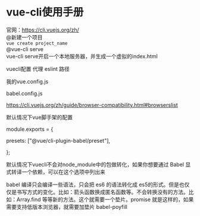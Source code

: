 # vue-cli使用手册
官网：https://cli.vuejs.org/zh/  
@新建一个项目  
`vue create project_name`  
@vue-cli serve  
vue-cli serve开启一个本地服务器，并生成一个虚拟的index.html


vuecli配置
代理
eslint
路径

我的vue.config.js





babel.config.js

https://cli.vuejs.org/zh/guide/browser-compatibility.html#browserslist

默认情况下vue脚手架的配置

module.exports = {

 presets: ["@vue/cli-plugin-babel/preset"],

};

默认情况下vuecli不会对node_module中的包做转化，如果你想要通过 Babel 显式转译一个依赖，可以在这个选项中列出来

babel 编译只会编译一些语法，只会把 es6 的语法转化成 es5的形式。但是也仅仅是书写方式的变化。比如：箭头函数换成匿名函数等。不会转换没有的方法。比如：Array.find 等等新的方法。这个就需要一个垫片。promise 就是这样的，如果需要支持低版本浏览器，就需要加垫片 babel-poyfill